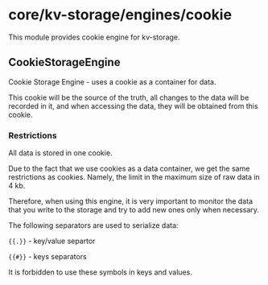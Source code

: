 # core/kv-storage/engines/cookie

This module provides cookie engine for kv-storage.

## CookieStorageEngine

Cookie Storage Engine - uses a cookie as a container for data.

This cookie will be the source of the truth, all changes to the data will be recorded in it, and when accessing the data, they will be obtained from this cookie.

### Restrictions

All data is stored in one cookie.

Due to the fact that we use cookies as a data container, we get the same restrictions as cookies. Namely, the limit in the maximum size of raw data in 4 kb.

Therefore, when using this engine, it is very important to monitor the data that you write to the storage and try to add new ones only when necessary.

The following separators are used to serialize data:

`{{.}}` - key/value separtor

`{{#}}` - keys separators

It is forbidden to use these symbols in keys and values.
